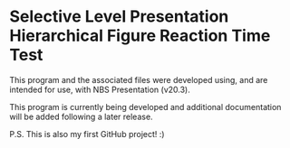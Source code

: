 # Selective Level Presentation Hierarchical Figure Reaction Time Test

This program and the associated files were developed using, and are intended for use, with NBS Presentation (v20.3).

This program is currently being developed and additional documentation will be added following a later release.

P.S. This is also my first GitHub project! :)
